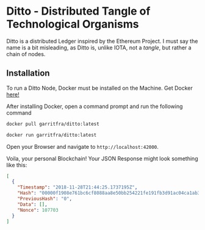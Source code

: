 # Ditto - Distributed Tangle of Technological Organisms

Ditto is a distributed Ledger inspired by the Ethereum Project. I must say the name is a bit misleading, as Ditto is, unlike IOTA, not a _tangle_, but rather a chain of nodes.

## Installation

To run a Ditto Node, Docker must be installed on the Machine. Get Docker [here!](https://docs.docker.com/install/)

After installing Docker, open a command prompt and run the following command

```bash
docker pull garritfra/ditto:latest
```

```bash
docker run garritfra/ditto:latest
```

Open your Browser and navigate to `http://localhost:42000`.

Voila, your personal Blockchain! Your JSON Response might look something like this:

```json
[
  {
    "Timestamp": "2018-11-28T21:44:25.1737195Z",
    "Hash": "00000f1908e761bc6cf8088aa8e50bb254221fe191fb3d91ac04ca1ab3da2847",
    "PreviousHash": "0",
    "Data": [],
    "Nonce": 107703
  }
]
```
